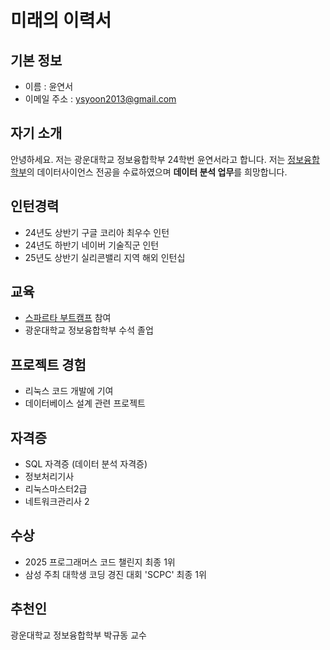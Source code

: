 # 미래의 이력서 

## 기본 정보

- 이름 : 윤연서
- 이메일 주소 : ysyoon2013@gmail.com

## 자기 소개

안녕하세요. 저는 광운대학교 정보융합학부 24학번 윤연서라고 합니다.
저는 [정보융합학부](https://www.kw.ac.kr/ko/univ/convergence03_1.jsp)의 데이터사이언스 전공을 수료하였으며 **데이터 분석 업무**를 희망합니다.

## 인턴경력

- 24년도 상반기 구글 코리아 최우수 인턴
- 24년도 하반기 네이버 기술직군 인턴
- 25년도 상반기 실리콘밸리 지역 해외 인턴십

## 교육

- [스파르타 부트캠프](https://nbcamp.spartacodingclub.kr/?utm_source=naver&utm_medium=bs&utm_campaign=nbcamp&utm_content=homelink&utm_term=%EC%8A%A4%ED%8C%8C%EB%A5%B4%ED%83%80%EB%B6%80%ED%8A%B8%EC%BA%A0%ED%94%84&NaPm=ct%3Dm8wltc1k%7Cci%3D0Aq0000N8IDBHAPZW0Yw%7Ctr%3Dbrnd%7Chk%3D9cb5a3fc0d4d70af0944b1e8a4c0c3fb3cd98667%7Cnacn%3DfCZODwgXkneoD) 참여
- 광운대학교 정보융합학부 수석 졸업

## 프로젝트 경험

- 리눅스 코드 개발에 기여
- 데이터베이스 설계 관련 프로젝트

## 자격증

- SQL 자격증 (데이터 분석 자격증)
- 정보처리기사
- 리눅스마스터2급
- 네트워크관리사 2

## 수상

- 2025 프로그래머스 코드 챌린지 최종 1위
- 삼성 주최 대학생 코딩 경진 대회 'SCPC' 최종 1위

## 추천인
광운대학교 정보융합학부 박규동 교수
